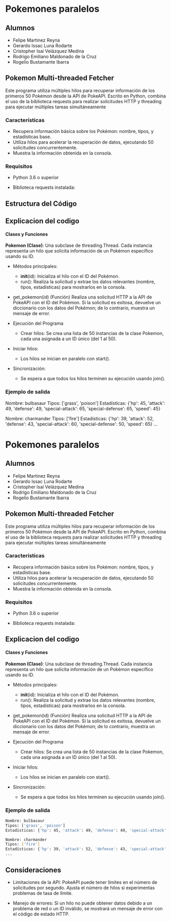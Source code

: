 # Pokemones paralelos

## Alumnos 
 - Felipe Martinez Reyna
 - Gerardo Issac Luna Rodarte
 - Cristopher Isaí Velázquez Medina
 - Rodrigo Emiliano Maldonado de la Cruz
 -  Rogelio Bustamante Ibarra
 

## Pokemon Multi-threaded Fetcher

Este programa utiliza múltiples hilos para recuperar información de los primeros 50 Pokémon desde la API de PokeAPI. Escrito en Python, combina el uso de la biblioteca requests para realizar solicitudes HTTP y threading para ejecutar múltiples tareas simultáneamente

### Características
- Recupera información básica sobre los Pokémon: nombre, tipos, y estadísticas base.
- Utiliza hilos para acelerar la recuperación de datos, ejecutando 50 solicitudes concurrentemente.
- Muestra la información obtenida en la consola.
### Requisitos

- Python 3.6 o superior

- Biblioteca requests instalada:
## Estructura del Código

## Explicacion del codigo
#### Clases y Funciones

**Pokemon (Clase)**:
Una subclase de threading.Thread. Cada instancia representa un hilo que solicita información de un Pokémon específico usando su ID.

- Métodos principales:
  - __init__(id): Inicializa el hilo con el ID del Pokémon.
  - run(): Realiza la solicitud y extrae los datos relevantes     (nombre, tipos, estadísticas) para mostrarlos en la consola.

- get_pokemon(id) (Función)
Realiza una solicitud HTTP a la API de PokeAPI con el ID del Pokémon.
Si la solicitud es exitosa, devuelve un diccionario con los datos del Pokémon; de lo contrario, muestra un mensaje de error.

- Ejecución del Programa
  - Crear hilos:
    Se crea una lista de 50 instancias de la clase Pokemon, cada una asignada a un ID único (del 1 al 50).

- Iniciar hilos:
  - Los hilos se inician en paralelo con start().

- Sincronización:
    - Se espera a que todos los hilos terminen su ejecución usando join().

### Ejemplo de salida

Nombre: bulbasaur
Tipos: ['grass', 'poison']
Estadísticas: {'hp': 45, 'attack': 49, 'defense': 49, 'special-attack': 65, 'special-defense': 65, 'speed': 45}

Nombre: charmander
Tipos: ['fire']
Estadísticas: {'hp': 39, 'attack': 52, 'defense': 43, 'special-attack': 60, 'special-defense': 50, 'speed': 65}
...



# Pokemones paralelos

## Alumnos 
 - Felipe Martinez Reyna
 - Gerardo Issac Luna Rodarte
 - Cristopher Isaí Velázquez Medina
 - Rodrigo Emiliano Maldonado de la Cruz
 -  Rogelio Bustamante Ibarra
 

## Pokemon Multi-threaded Fetcher

Este programa utiliza múltiples hilos para recuperar información de los primeros 50 Pokémon desde la API de PokeAPI. Escrito en Python, combina el uso de la biblioteca requests para realizar solicitudes HTTP y threading para ejecutar múltiples tareas simultáneamente

### Características
- Recupera información básica sobre los Pokémon: nombre, tipos, y estadísticas base.
- Utiliza hilos para acelerar la recuperación de datos, ejecutando 50 solicitudes concurrentemente.
- Muestra la información obtenida en la consola.
### Requisitos

- Python 3.6 o superior

- Biblioteca requests instalada:

## Explicacion del codigo
#### Clases y Funciones

**Pokemon (Clase)**:
Una subclase de threading.Thread. Cada instancia representa un hilo que solicita información de un Pokémon específico usando su ID.

- Métodos principales:
  - __init__(id): Inicializa el hilo con el ID del Pokémon.
  - run(): Realiza la solicitud y extrae los datos relevantes     (nombre, tipos, estadísticas) para mostrarlos en la consola.

- get_pokemon(id) (Función)
Realiza una solicitud HTTP a la API de PokeAPI con el ID del Pokémon.
Si la solicitud es exitosa, devuelve un diccionario con los datos del Pokémon; de lo contrario, muestra un mensaje de error.

- Ejecución del Programa
  - Crear hilos:
    Se crea una lista de 50 instancias de la clase Pokemon, cada una asignada a un ID único (del 1 al 50).

- Iniciar hilos:
  - Los hilos se inician en paralelo con start().

- Sincronización:
    - Se espera a que todos los hilos terminen su ejecución usando join().

### Ejemplo de salida
```bash
Nombre: bulbasaur
Tipos: ['grass', 'poison']
Estadísticas: {'hp': 45, 'attack': 49, 'defense': 49, 'special-attack': 65, 'special-defense': 65, 'speed': 45}

Nombre: charmander
Tipos: ['fire']
Estadísticas: {'hp': 39, 'attack': 52, 'defense': 43, 'special-attack': 60, 'special-defense': 50, 'speed': 65}
...
```

## Consideraciones

- Limitaciones de la API:
    PokeAPI puede tener límites en el número de solicitudes por segundo. Ajusta el número de hilos si experimentas problemas de tasa de límite.

- Manejo de errores:
    Si un hilo no puede obtener datos debido a un problema de red o un ID inválido, se mostrará un mensaje de error con el código de estado HTTP.




